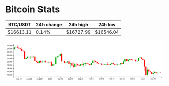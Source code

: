 # Bitcoin Stats

BTC/USDT|24h change|24h high|24h low|
|---|---|---|---|
|$16613.11|0.14%|$16727.99|$16546.04|

<img src="./chart.svg">
